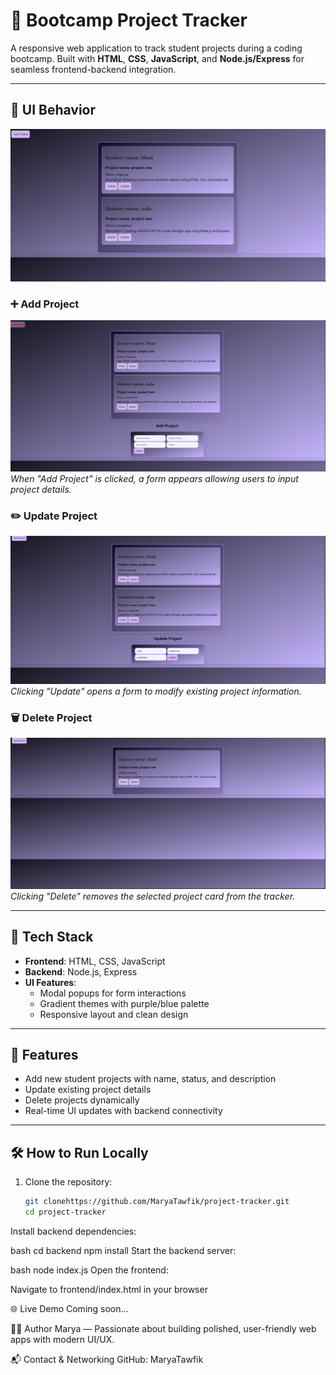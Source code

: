 # 🚀 Bootcamp Project Tracker

A responsive web application to track student projects during a coding bootcamp. Built with **HTML**, **CSS**, **JavaScript**, and **Node.js/Express** for seamless frontend-backend integration.

---

## 📸 UI Behavior
![UI Overview](./assets/screenshots/ui.png)

### ➕ Add Project
![Add Project Form](./assets/screenshots/add-form.png)
_When "Add Project" is clicked, a form appears allowing users to input project details._

### ✏️ Update Project
![Update Project Form](./assets/screenshots/update-form.png)
_Clicking "Update" opens a form to modify existing project information._

### 🗑️ Delete Project
![Delete Project](./assets/screenshots/delete-card.png)
_Clicking "Delete" removes the selected project card from the tracker._

---

## 🧰 Tech Stack

- **Frontend**: HTML, CSS, JavaScript
- **Backend**: Node.js, Express
- **UI Features**:
  - Modal popups for form interactions
  - Gradient themes with purple/blue palette
  - Responsive layout and clean design

---

## 📂 Features

- Add new student projects with name, status, and description
- Update existing project details
- Delete projects dynamically
- Real-time UI updates with backend connectivity

---

## 🛠️ How to Run Locally

1. Clone the repository:
   ```bash
   git clonehttps://github.com/MaryaTawfik/project-tracker.git
   cd project-tracker
Install backend dependencies:

bash
cd backend
npm install
Start the backend server:

bash
node index.js
Open the frontend:

Navigate to frontend/index.html in your browser

🌐 Live Demo
Coming soon...

🙋‍♀️ Author
Marya — Passionate about building polished, user-friendly web apps with modern UI/UX.

📬 Contact & Networking
GitHub: MaryaTawfik

